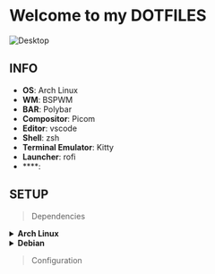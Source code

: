 # Welcome to my DOTFILES

<a>
    <img src="https://raw.githubusercontent.com/death-grin/dotfiles/main/assets/desktop-002.png?token=GHSAT0AAAAAAB63G2CTXZXZ2B3YUTGYU33IY7OQAPA" alt="Desktop" />
</a>

## INFO

- **OS**: Arch Linux
- **WM**: BSPWM
- **BAR**: Polybar
- **Compositor**: Picom
- **Editor**: vscode
- **Shell**: zsh
- **Terminal Emulator**: Kitty
- **Launcher**: rofi
- ****:

## SETUP

> Dependencies
<details>
    <summary><b>Arch Linux</b></summary>

```bash
pacman -S bspwm sxhkd picom nitrogen rofi
```

```bash
yay -S betterlockscreen
```
</details>

<details>
    <summary><b>Debian</b></summary>

```bash
apt install bspwm sxhkd picom nitrogen rofi
```
</details>

> Configuration